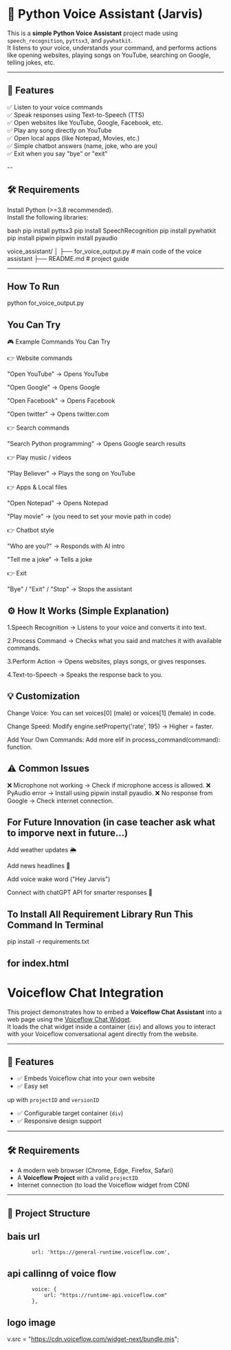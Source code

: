 # 🎤 Python Voice Assistant (Jarvis)

This is a **simple Python Voice Assistant** project made using `speech_recognition`, `pyttsx3`, and `pywhatkit`.  
It listens to your voice, understands your command, and performs actions like opening websites, playing songs on YouTube, searching on Google, telling jokes, etc.

---

## 🚀 Features

✅ Listen to your voice commands  
✅ Speak responses using Text-to-Speech (TTS)  
✅ Open websites like YouTube, Google, Facebook, etc.  
✅ Play any song directly on YouTube  
✅ Open local apps (like Notepad, Movies, etc.)  
✅ Simple chatbot answers (name, joke, who are you)  
✅ Exit when you say "bye" or "exit"  

--
## 🛠️ Requirements

Install Python (>=3.8 recommended).  
Install the following libraries:

bash
pip install pyttsx3
pip install SpeechRecognition
pip install pywhatkit
pip install pipwin
pipwin install pyaudio




voice_assistant/
│
├── for_voice_output.py     # main code of the voice assistant
├── README.md   # project guide




---

## How To Run

python for_voice_output.py  


## You Can Try 

🎮 Example Commands You Can Try

👉 Website commands

"Open YouTube" → Opens YouTube

"Open Google" → Opens Google

"Open Facebook" → Opens Facebook

"Open twitter" → Opens twitter.com

👉 Search commands

"Search Python programming" → Opens Google search results

👉 Play music / videos

"Play Believer" → Plays the song on YouTube

👉 Apps & Local files

"Open Notepad" → Opens Notepad

"Play movie" → (you need to set your movie path in code)

👉 Chatbot style

"Who are you?" → Responds with AI intro

"Tell me a joke" → Tells a joke

👉 Exit

"Bye" / "Exit" / "Stop" → Stops the assistant


## ⚙️ How It Works (Simple Explanation)

1.Speech Recognition → Listens to your voice and converts it into text.

2.Process Command → Checks what you said and matches it with available commands.

3.Perform Action → Opens websites, plays songs, or gives responses.

4.Text-to-Speech → Speaks the response back to you.



## 💡 Customization

Change Voice: You can set voices[0] (male) or voices[1] (female) in code.

Change Speed: Modify engine.setProperty('rate', 195) → Higher = faster.

Add Your Own Commands: Add more elif in process_command(command): function.


## ⚠️ Common Issues

❌ Microphone not working → Check if microphone access is allowed.
❌ PyAudio error → Install using pipwin install pyaudio.
❌ No response from Google → Check internet connection.


## For Future Innovation  (in case teacher ask what to imporve next in future...)

Add weather updates 🌦️

Add news headlines 📰

Add voice wake word ("Hey Jarvis")

Connect with chatGPT API for smarter responses 🤖





## To Install All Requirement Library Run This Command In Terminal
pip install -r requirements.txt







## for index.html

# Voiceflow Chat Integration

This project demonstrates how to embed a **Voiceflow Chat Assistant** into a web page using the [Voiceflow Chat Widget](https://www.voiceflow.com/).  
It loads the chat widget inside a container (`div`) and allows you to interact with your Voiceflow conversational agent directly from the website.

---

## 📌 Features
- ✅ Embeds Voiceflow chat into your own website  
- ✅ Easy set

up with `projectID` and `versionID`  
- ✅ Configurable target container (`div`)  
- ✅ Responsive design support  

---

## 🛠️ Requirements
- A modern web browser (Chrome, Edge, Firefox, Safari)  
- A **Voiceflow Project** with a valid `projectID`  
- Internet connection (to load the Voiceflow widget from CDN)  

---

## 📂 Project Structure



## bais url
            url: 'https://general-runtime.voiceflow.com',

## api callinng of voice flow
            voice: {
                url: "https://runtime-api.voiceflow.com"
            },


## logo image 

v.src = "https://cdn.voiceflow.com/widget-next/bundle.mjs";


